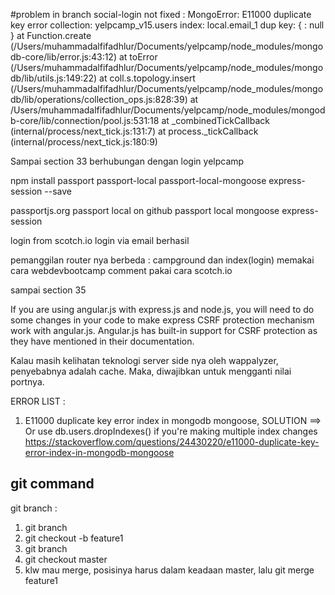 #problem in branch social-login not fixed : 
MongoError: E11000 duplicate key error collection: yelpcamp_v15.users index: local.email_1 dup key: { : null }
    at Function.create (/Users/muhammadalfifadhlur/Documents/yelpcamp/node_modules/mongodb-core/lib/error.js:43:12)
    at toError (/Users/muhammadalfifadhlur/Documents/yelpcamp/node_modules/mongodb/lib/utils.js:149:22)
    at coll.s.topology.insert (/Users/muhammadalfifadhlur/Documents/yelpcamp/node_modules/mongodb/lib/operations/collection_ops.js:828:39)
    at /Users/muhammadalfifadhlur/Documents/yelpcamp/node_modules/mongodb-core/lib/connection/pool.js:531:18
    at _combinedTickCallback (internal/process/next_tick.js:131:7)
    at process._tickCallback (internal/process/next_tick.js:180:9)



Sampai section 33
berhubungan dengan login yelpcamp

npm install passport passport-local passport-local-mongoose express-session --save

passportjs.org
passport local on github
passport local mongoose
express-session

login from scotch.io
login via email berhasil

pemanggilan router nya berbeda  : 
campground dan index(login) memakai cara webdevbootcamp
comment pakai cara scotch.io


sampai section 35


If you are using angular.js with express.js and node.js, you will need to do some changes in your code to make express CSRF protection mechanism work with angular.js. Angular.js has built-in support for CSRF protection as they have mentioned in their documentation.



Kalau masih kelihatan teknologi server side nya oleh wappalyzer, penyebabnya adalah cache. Maka, diwajibkan untuk mengganti nilai portnya.



ERROR LIST : 
1. E11000 duplicate key error index in mongodb mongoose, SOLUTION ==> Or use db.users.dropIndexes() if you're making multiple index changes https://stackoverflow.com/questions/24430220/e11000-duplicate-key-error-index-in-mongodb-mongoose

 



## git command
git branch : 
1. git branch
2. git checkout -b feature1
3. git branch
4. git checkout master
5. klw mau merge, posisinya harus dalam keadaan master, lalu git merge feature1